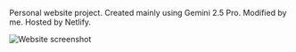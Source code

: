 Personal website project. Created mainly using Gemini 2.5 Pro. Modified by me. Hosted by Netlify.

![Website screenshot](https://app.box.com/shared/static/vcz3eeeip6oa4wb5qp03eqhi7b9c5ykb.jpg)
